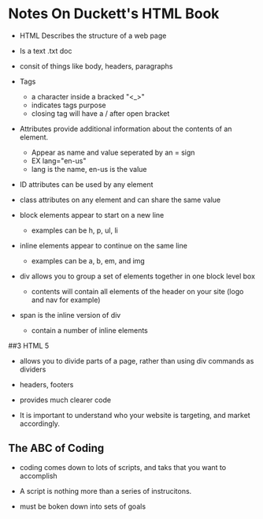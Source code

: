 # Notes On Duckett's HTML Book

- HTML Describes the structure of a web page

- Is a text .txt doc

- consit of things like body, headers, paragraphs

- Tags
    - a character inside a bracked "<_>"
    - indicates tags purpose
    - closing tag will have a / after open bracket

- Attributes provide additional information about the contents of an element. 
    - Appear as name and value seperated by an = sign
    - EX lang="en-us"
    - lang is the name, en-us is the value

- ID attributes can be used by any element 

- class attributes on any element and can share the same value

- block elements appear to start on a new line
    - examples can be h, p, ul, li

- inline elements appear to continue on the same line
    - examples can be a, b, em, and img

- div allows you to group a set of elements together in one block level box
    - contents will contain all elements of the header on your site (logo and nav for example)

- span is the inline version of div
    - contain a number of inline elements

##3 HTML 5

- allows you to divide parts of a page, rather than using div commands as dividers

- headers, footers

- provides much clearer code


- It is important to understand who your website is targeting, and market accordingly.

## The ABC of Coding

- coding comes down to lots of scripts, and taks that you want to accomplish

- A script is nothing more than a series of instrucitons. 

- must be boken down into sets of goals

